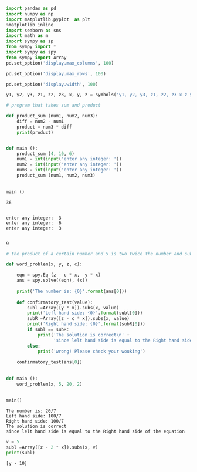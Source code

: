```python
import pandas as pd
import numpy as np
import matplotlib.pyplot  as plt
%matplotlib inline
import seaborn as sns
import math as m
import sympy as sp
from sympy import *
import sympy as spy
from sympy import Array
pd.set_option('display.max_columns', 100)

pd.set_option('display.max_rows', 100)

pd.set_option('display.width', 100)

```


```python
y1, y2, y3, z1, z2, z3, x, y, z = symbols('y1, y2, y3, z1, z2, z3 x z y')
```


```python
# program that takes sum and product

def product_sum (num1, num2, num3):
    diff = num2 - num1
    product = num3 * diff
    print(product)


def main ():
    product_sum (4, 10, 6)
    num1 = int(input('enter any integer: '))
    num2 = int(input('enter any integer: '))
    num3 = int(input('enter any integer: '))
    product_sum (num1, num2, num3)
    
    
main ()
```

    36
    

    enter any integer:  3
    enter any integer:  6
    enter any integer:  3
    

    9
    


```python
# the product of a certain number and 5 is two twice the number and substract from 20

def word_problem(x, y, z, c):

    eqn = spy.Eq (z - c * x,  y * x)
    ans = spy.solve((eqn), (x))
    
    print('The number is: {0}'.format(ans[0]))
    
    def confirmatory_test(value):
        subl =Array([y * x]).subs(x, value)
        print('Left hand side: {0}'.format(subl[0]))
        subR =Array([z - c * x]).subs(x, value)
        print('Right hand side: {0}'.format(subR[0]))
        if subl == subR:
            print('The solution is correct\n' + 
                  'since lelt hand side is equal to the Right hand side of the equation')
        else:
            print('wrong! Please check your wouking')
            
    confirmatory_test(ans[0])
    
    
def main ():
    word_problem(x, 5, 20, 2)
    
    
main()
```

    The number is: 20/7
    Left hand side: 100/7
    Right hand side: 100/7
    The solution is correct
    since lelt hand side is equal to the Right hand side of the equation
    


```python
v = 5
subl =Array([z - 2 * x]).subs(x, v)
print(subl)
```

    [y - 10]
    


```python

```
